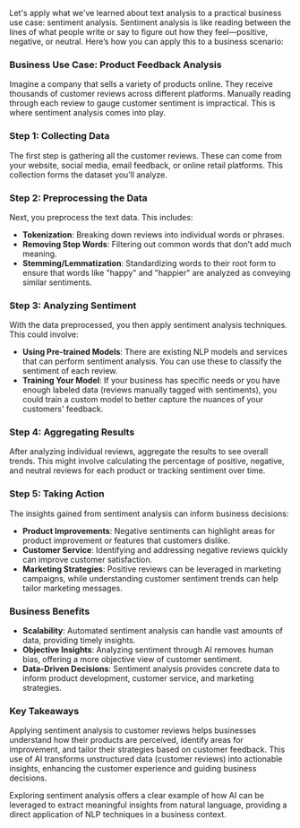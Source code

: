 Let's apply what we've learned about text analysis to a practical business use case: sentiment analysis. Sentiment analysis is like reading between the lines of what people write or say to figure out how they feel—positive, negative, or neutral. Here’s how you can apply this to a business scenario:

### Business Use Case: Product Feedback Analysis

Imagine a company that sells a variety of products online. They receive thousands of customer reviews across different platforms. Manually reading through each review to gauge customer sentiment is impractical. This is where sentiment analysis comes into play.

### Step 1: Collecting Data

The first step is gathering all the customer reviews. These can come from your website, social media, email feedback, or online retail platforms. This collection forms the dataset you’ll analyze.

### Step 2: Preprocessing the Data

Next, you preprocess the text data. This includes:

- **Tokenization**: Breaking down reviews into individual words or phrases.
- **Removing Stop Words**: Filtering out common words that don’t add much meaning.
- **Stemming/Lemmatization**: Standardizing words to their root form to ensure that words like "happy" and "happier" are analyzed as conveying similar sentiments.

### Step 3: Analyzing Sentiment

With the data preprocessed, you then apply sentiment analysis techniques. This could involve:

- **Using Pre-trained Models**: There are existing NLP models and services that can perform sentiment analysis. You can use these to classify the sentiment of each review.
- **Training Your Model**: If your business has specific needs or you have enough labeled data (reviews manually tagged with sentiments), you could train a custom model to better capture the nuances of your customers' feedback.

### Step 4: Aggregating Results

After analyzing individual reviews, aggregate the results to see overall trends. This might involve calculating the percentage of positive, negative, and neutral reviews for each product or tracking sentiment over time.

### Step 5: Taking Action

The insights gained from sentiment analysis can inform business decisions:

- **Product Improvements**: Negative sentiments can highlight areas for product improvement or features that customers dislike.
- **Customer Service**: Identifying and addressing negative reviews quickly can improve customer satisfaction.
- **Marketing Strategies**: Positive reviews can be leveraged in marketing campaigns, while understanding customer sentiment trends can help tailor marketing messages.

### Business Benefits

- **Scalability**: Automated sentiment analysis can handle vast amounts of data, providing timely insights.
- **Objective Insights**: Analyzing sentiment through AI removes human bias, offering a more objective view of customer sentiment.
- **Data-Driven Decisions**: Sentiment analysis provides concrete data to inform product development, customer service, and marketing strategies.

### Key Takeaways

Applying sentiment analysis to customer reviews helps businesses understand how their products are perceived, identify areas for improvement, and tailor their strategies based on customer feedback. This use of AI transforms unstructured data (customer reviews) into actionable insights, enhancing the customer experience and guiding business decisions.

Exploring sentiment analysis offers a clear example of how AI can be leveraged to extract meaningful insights from natural language, providing a direct application of NLP techniques in a business context.
